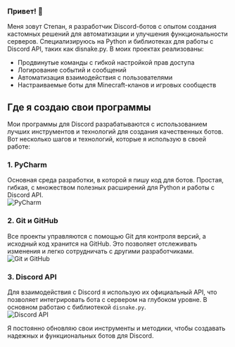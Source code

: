 ### Привет! 👋

Меня зовут Степан, я разработчик Discord-ботов с опытом создания кастомных решений для автоматизации и улучшения функциональности серверов. Специализируюсь на Python и библиотеках для работы с Discord API, таких как disnake.py. В моих проектах реализованы:

- Продвинутые команды с гибкой настройкой прав доступа
- Логирование событий и сообщений
- Автоматизация взаимодействия с пользователями
- Настраиваемые боты для Minecraft-кланов и игровых сообществ

## Где я создаю свои программы

Мои программы для Discord разрабатываются с использованием лучших инструментов и технологий для создания качественных ботов. Вот несколько шагов и технологий, которые я использую в своей работе:

### 1. **PyCharm**  
Основная среда разработки, в которой я пишу код для ботов. Простая, гибкая, с множеством полезных расширений для Python и работы с Discord API.  
![PyCharm](https://i.imgur.com/3kImdAk.png)

### 2. **Git и GitHub**  
Все проекты управляются с помощью Git для контроля версий, а исходный код хранится на GitHub. Это позволяет отслеживать изменения и легко сотрудничать с другими разработчиками.  
![Git и GitHub](https://i.imgur.com/dy2uNAS.png)

### 3. **Discord API**  
Для взаимодействия с Discord я использую их официальный API, что позволяет интегрировать бота с сервером на глубоком уровне. В основном работаю с библиотекой `disnake.py`.  
![Discord API](https://i.imgur.com/ZaIZBn1.png)


Я постоянно обновляю свои инструменты и методики, чтобы создавать надежных и функциональных ботов для Discord.
